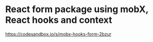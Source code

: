 # React form package using mobX, React hooks and context

https://codesandbox.io/s/mobx-hooks-form-2bzur
